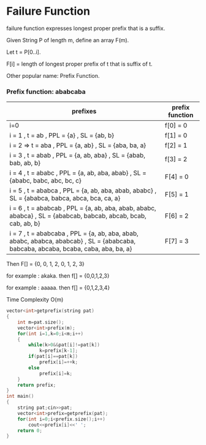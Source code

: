# Failure Function

failure function expresses longest proper prefix that is a suffix.

Given String P of length m, define an array F(m).

Let t = P[0..i].

F[i] = length of longest proper prefix of t that is suffix of t.

Other popular name: Prefix Function.

### Prefix function: ababcaba

| prefixes | prefix function|
|---|---|
| i=0 | f[0] = 0 |
| i = 1 , t = ab , PPL = {a} , SL = {ab, b} | f[1] = 0 |
| i = 2	=>	t = aba , PPL = {a, ab} , SL = {aba, ba, a} | f[2] = 1 |
| i = 3	, t = abab , PPL = {a, ab, aba} , SL = {abab, bab, ab, b} | f[3] = 2 |
| i = 4	, t = ababc , PPL = {a, ab, aba, abab} , SL = {ababc, babc, abc, bc, c}| F[4] = 0 |
| i = 5	, t = ababca , PPL = {a, ab, aba, abab, ababc} , SL = {ababca, babca, abca, bca, ca, a}| F[5] = 1 |
| i = 6	, t = ababcab , PPL = {a, ab, aba, abab, ababc, ababca} , SL = {ababcab, babcab, abcab, bcab, cab, ab, b}|F[6] = 2|
| i = 7	, t = ababcaba , PPL = {a, ab, aba, abab, ababc, ababca, ababcab} , SL = {ababcaba, babcaba, abcaba, bcaba, caba, aba, ba, a}|F[7] = 3|

Then F[] = {0, 0, 1, 2, 0, 1, 2, 3}

for example : akaka. then f[] = {0,0,1,2,3}

for example : aaaaa. then f[] = {0,1,2,3,4}

Time Complexity O(m)

```cpp
vector<int>getprefix(string pat)
{
    int m=pat.size();
    vector<int>prefix(m);
    for(int i=1,k=0;i<m;i++)
    {
        while(k>0&&pat[i]!=pat[k])
            k=prefix[k-1];
        if(pat[i]==pat[k])
            prefix[i]=++k;
        else
            prefix[i]=k;
    }
    return prefix;
}
int main()
{
    string pat;cin>>pat;
    vector<int>prefix=getprefix(pat);
    for(int i=0;i<prefix.size();i++)
        cout<<prefix[i]<<' ';
    return 0;
}
```
